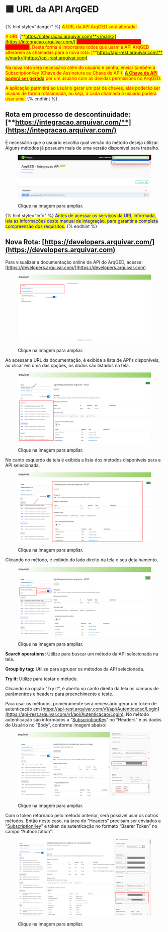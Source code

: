 # 🟩 URL da API ArqGED

{% hint style="danger" %}
<mark style="color:red;">A URL da API ArqGED será alterada!</mark>

<mark style="color:red;">A URL</mark> [<mark style="color:red;">**https://integracao.arquivar.com/**</mark>](https://integracao.arquivar.com/) <mark style="color:red;background-color:red;">**estará disponível somente até 31/12/2024**</mark><mark style="color:red;">. Desta forma é importante todos que usam a API ArqGED alterarem as chamadas para a nova rota:</mark> [<mark style="color:red;">**https://api-rest.arquivar.com/**</mark>](https://api-rest.arquivar.com)

<mark style="color:red;">Na nova rota será necessário além do usuário e senha, enviar também a SubscriptionKey (Chave de Assinatura ou Chave de API).</mark> [<mark style="color:red;">**A Chave de API poderá ser gerada**</mark>](../administracao/api.md) <mark style="color:red;">por um usuário com as devidas permissões no ArqGED.</mark>&#x20;

<mark style="color:red;">A aplicação permitirá ao usuário gerar um par de chaves, elas poderão ser usadas de forma rotacionada, ou seja, a cada chamada o usuário poderá usar uma.</mark> &#x20;
{% endhint %}

## **Rota em processo de descontinuidade:** [**https://integracao.arquivar.com/**](https://integracao.arquivar.com/)

É necessário que o usuário escolha qual versão do método deseja utilizar. Alguns métodos já possuem mais de uma versão disponível para trabalho.

<figure><img src="../.gitbook/assets/image (2) (1).png" alt=""><figcaption><p>Clique na imagem para ampliar.</p></figcaption></figure>

{% hint style="info" %}
<mark style="color:blue;">Antes de acessar os serviços da URL informada, leia as informações deste manual de integração, para garantir a completa compreensão dos requisitos.</mark>
{% endhint %}

## Nova Rota: [https://developers.arquivar.com/](https://developers.arquivar.com)

Para visualizar a documentação online de API do ArqGED, acesse: [https://developers.arquivar.com/](https://developers.arquivar.com)

<figure><img src="../.gitbook/assets/image (6).png" alt=""><figcaption><p>Clique na imagem para ampliar.</p></figcaption></figure>

Ao acessar a URL da documentação, é exibida a lista de API's disponíveis, ao clicar em uma das opções, os dados são listados na tela.

<figure><img src="../.gitbook/assets/image (1).png" alt=""><figcaption><p>Clique na imagem para ampliar.</p></figcaption></figure>

No canto esquerdo da tela é exibida a lista dos métodos disponíveis para a API selecionada.

<figure><img src="../.gitbook/assets/image (2).png" alt=""><figcaption><p>Clique na imagem para ampliar.</p></figcaption></figure>

Clicando no método, é exibido do lado direito da tela o seu detalhamento.

<figure><img src="../.gitbook/assets/image (3).png" alt=""><figcaption><p>Clique na imagem para ampliar.</p></figcaption></figure>

**Search operations:** Utilize para buscar um método da API selecionada na tela.

**Group by tag:** Utilize para agrupar os métodos da API selecionada.

**Try it:** Utilize para testar o método.

Clicando na opção "Try it", é aberto no canto direito da tela os campos de parâmentros e headers para preenchimento e teste.

Para usar os métodos, primeiramente será necessário gerar um token de autenticação em [https://api-rest.arquivar.com/v1/api/Autenticacao/Login](https://api-rest.arquivar.com/v1/api/Autenticacao/Login). No método autenticação são informados a “[SubscriptionKey](../administracao/api.md#subscriptionkey-chave-de-acesso-ou-chave-de-api)” no “Headers” e os dados do Usuário no “Body”, conforme imagem abaixo:

<figure><img src="../.gitbook/assets/image (4).png" alt=""><figcaption><p>Clique na imagem para ampliar.</p></figcaption></figure>

Com o token retornado pelo método anterior, será possível usar os outros métodos. Então neste caso, na área do “Headers” precisam ser enviados a “[SubscriptionKey](../administracao/api.md#subscriptionkey-chave-de-acesso-ou-chave-de-api)” e token de autenticação no formato “Baerer Token” no campo “Authorization”:

<figure><img src="../.gitbook/assets/image (5).png" alt=""><figcaption><p>Clique na imagem para ampliar.</p></figcaption></figure>
